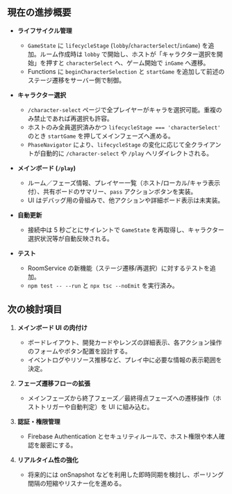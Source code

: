 ## 現在の進捗概要

- **ライフサイクル管理**
  - `GameState` に `lifecycleStage` (`lobby`/`characterSelect`/`inGame`) を追加。ルーム作成時は `lobby` で開始し、ホストが「キャラクター選択を開始」を押すと `characterSelect` へ、ゲーム開始で `inGame` へ遷移。
  - Functions に `beginCharacterSelection` と `startGame` を追加して前述のステージ遷移をサーバー側で制御。

- **キャラクター選択**
  - `/character-select` ページで全プレイヤーがキャラを選択可能。重複のみ禁止であれば再選択も許容。
  - ホストのみ全員選択済みかつ `lifecycleStage === 'characterSelect'` のとき `startGame` を押してメインフェーズへ進める。
  - `PhaseNavigator` により、`lifecycleStage` の変化に応じて全クライアントが自動的に `/character-select` や `/play` へリダイレクトされる。

- **メインボード (`/play`)**
  - ルーム／フェーズ情報、プレイヤー一覧（ホスト/ローカル/キャラ表示付）、共有ボードのサマリー、`pass` アクションボタンを実装。
  - UI はデバッグ用の骨組みで、他アクションや詳細ボード表示は未実装。

- **自動更新**
  - 接続中は 5 秒ごとにサイレントで `GameState` を再取得し、キャラクター選択状況等が自動反映される。

- **テスト**
  - RoomService の新機能（ステージ遷移/再選択）に対するテストを追加。
  - `npm test -- --run` と `npx tsc --noEmit` を実行済み。

## 次の検討項目

1. **メインボード UI の肉付け**
   - ボードレイアウト、開発カードやレンズの詳細表示、各アクション操作のフォームやボタン配置を設計する。
   - イベントログやリソース推移など、プレイ中に必要な情報の表示範囲を決定。

2. **フェーズ遷移フローの拡張**
   - メインフェーズから終了フェーズ／最終得点フェーズへの遷移操作（ホストトリガーや自動判定）を UI に組み込む。

3. **認証・権限管理**
   - Firebase Authentication とセキュリティルールで、ホスト権限や本人確認を厳密にする。

4. **リアルタイム性の強化**
   - 将来的には onSnapshot などを利用した即時同期を検討し、ポーリング間隔の短縮やリスナー化を進める。

